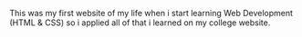 This was my first website of my life when i start learning Web Development (HTML & CSS) so i applied all of that i learned on my college website.
